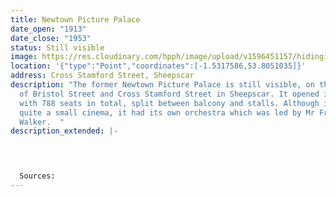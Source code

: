 ```yaml
---
title: Newtown Picture Palace
date_open: "1913"
date_close: "1953"
status: Still visible
image: https://res.cloudinary.com/hpph/image/upload/v1596451157/hidinginplainsight/newtownpicturepalace.svg
location: '{"type":"Point","coordinates":[-1.5317586,53.8051035]}'
address: Cross Stamford Street, Sheepscar
description: "The former Newtown Picture Palace is still visible, on the corner
  of Bristol Street and Cross Stamford Street in Sheepscar. It opened in 1913
  with 788 seats in total, split between balcony and stalls. Although it was
  quite a small cinema, it had its own orchestra which was led by Mr Francis
  Walker.  "
description_extended: |-
  



  Sources:
---
```

